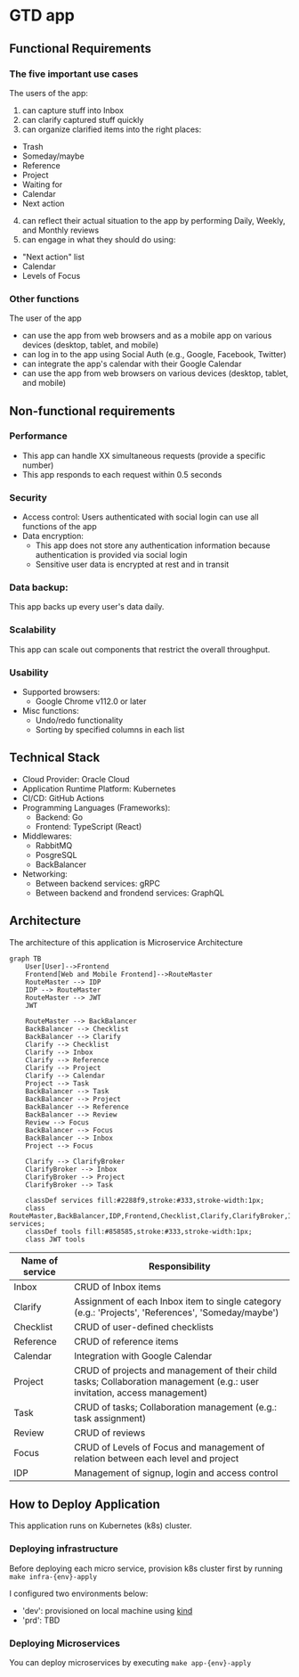 # GTD app

## Functional Requirements

### The five important use cases

The users of the app:
1. can capture stuff into Inbox
2. can clarify captured stuff quickly
3. can organize clarified items into the right places:
  - Trash
  - Someday/maybe
  - Reference
  - Project
  - Waiting for
  - Calendar
  - Next action
4. can reflect their actual situation to the app by performing Daily, Weekly, and Monthly reviews
5. can engage in what they should do using:
  - "Next action" list
  - Calendar
  - Levels of Focus

### Other functions

The user of the app
- can use the app from web browsers and as a mobile app on various devices (desktop, tablet, and mobile)
- can log in to the app using Social Auth (e.g., Google, Facebook, Twitter)
- can integrate the app's calendar with their Google Calendar
- can use the app from web browsers on various devices (desktop, tablet, and mobile)

## Non-functional requirements

### Performance

- This app can handle XX simultaneous requests (provide a specific number)
- This app responds to each request within 0.5 seconds

### Security

- Access control: Users authenticated with social login can use all functions of the app
- Data encryption:
  - This app does not store any authentication information because authentication is provided via social login
  - Sensitive user data is encrypted at rest and in transit

### Data backup:

This app backs up every user's data daily.

### Scalability

This app can scale out components that restrict the overall throughput.

### Usability

- Supported browsers:
  - Google Chrome v112.0 or later
- Misc functions:
  - Undo/redo functionality
  - Sorting by specified columns in each list

## Technical Stack

- Cloud Provider: Oracle Cloud
- Application Runtime Platform: Kubernetes
- CI/CD: GitHub Actions
- Programming Languages (Frameworks):
  - Backend: Go
  - Frontend: TypeScript (React)
- Middlewares:
  - RabbitMQ
  - PosgreSQL
  - BackBalancer
- Networking:
  - Between backend services: gRPC
  - Between backend and frondend services: GraphQL

## Architecture

The architecture of this application is Microservice Architecture

```mermaid
graph TB
    User[User]-->Frontend
    Frontend[Web and Mobile Frontend]-->RouteMaster
    RouteMaster --> IDP
    IDP --> RouteMaster
    RouteMaster --> JWT
    JWT

    RouteMaster --> BackBalancer
    BackBalancer --> Checklist
    BackBalancer --> Clarify
    Clarify --> Checklist
    Clarify --> Inbox
    Clarify --> Reference
    Clarify --> Project
    Clarify --> Calendar
    Project --> Task
    BackBalancer --> Task
    BackBalancer --> Project
    BackBalancer --> Reference
    BackBalancer --> Review
    Review --> Focus
    BackBalancer --> Focus
    BackBalancer --> Inbox
    Project --> Focus

    Clarify --> ClarifyBroker
    ClarifyBroker --> Inbox
    ClarifyBroker --> Project
    ClarifyBroker --> Task

    classDef services fill:#2288f9,stroke:#333,stroke-width:1px;
    class RouteMaster,BackBalancer,IDP,Frontend,Checklist,Clarify,ClarifyBroker,Inbox,Reference,Project,Task,Review,Focus,Calendar services;
    classDef tools fill:#858585,stroke:#333,stroke-width:1px;
    class JWT tools
```


| Name of service | Responsibility |
| --- | --- |
| Inbox | CRUD of Inbox items |
| Clarify | Assignment of each Inbox item to single category (e.g.: 'Projects', 'References', 'Someday/maybe') |
| Checklist | CRUD of user-defined checklists |
| Reference | CRUD of reference items |
| Calendar | Integration with Google Calendar |
| Project | CRUD of projects and management of their child tasks; Collaboration management (e.g.: user invitation, access management) |
| Task | CRUD of tasks; Collaboration management (e.g.: task assignment) |
| Review | CRUD of reviews |
| Focus | CRUD of Levels of Focus and management of relation between each level and project |
| IDP | Management of signup, login and access control |

## How to Deploy Application

This application runs on Kubernetes (k8s) cluster.

### Deploying infrastructure

Before deploying each micro service, provision k8s cluster first by running `make infra-{env}-apply`

I configured two environments below:
- 'dev': provisioned on local machine using [kind](https://kind.sigs.k8s.io/)
- 'prd': TBD

### Deploying Microservices

You can deploy microservices by executing `make app-{env}-apply`
